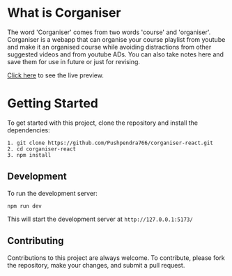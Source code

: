 # What is Corganiser

The word 'Corganiser' comes from two words 'course' and 'organiser'. Corganiser is a webapp that can organise your course playlist from youtube and make it an organised course while avoiding distractions from other suggested videos and from youtube ADs. You can also take notes here and save them for use in future or just for revising.

[Click here](https://corganiser.netlify.app/) to see the live preview.

# Getting Started 

To get started with this project, clone the repository and install the dependencies:
```
1. git clone https://github.com/Pushpendra766/corganiser-react.git
2. cd corganiser-react
3. npm install
```

## Development

To run the development server:

 `npm run dev`

This will start the development server at `http://127.0.0.1:5173/`

## Contributing

Contributions to this project are always welcome. To contribute, please fork the repository, make your changes, and submit a pull request.

